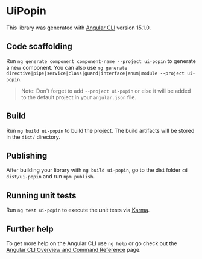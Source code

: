 # UiPopin

This library was generated with [Angular CLI](https://github.com/angular/angular-cli) version 15.1.0.

## Code scaffolding

Run `ng generate component component-name --project ui-popin` to generate a new component. You can also use `ng generate directive|pipe|service|class|guard|interface|enum|module --project ui-popin`.
> Note: Don't forget to add `--project ui-popin` or else it will be added to the default project in your `angular.json` file. 

## Build

Run `ng build ui-popin` to build the project. The build artifacts will be stored in the `dist/` directory.

## Publishing

After building your library with `ng build ui-popin`, go to the dist folder `cd dist/ui-popin` and run `npm publish`.

## Running unit tests

Run `ng test ui-popin` to execute the unit tests via [Karma](https://karma-runner.github.io).

## Further help

To get more help on the Angular CLI use `ng help` or go check out the [Angular CLI Overview and Command Reference](https://angular.io/cli) page.
